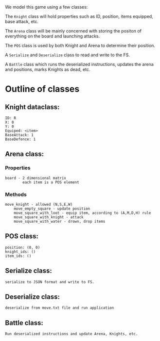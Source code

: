 We model this game using a few classes:

The `Knight` class will hold properties such as ID, position, items equipped, base attack, etc.

The `Arena` class will be mainly concerned with storing the positon of everything on the board and
launching attacks.

The `POS` class is used by both Knight and Arena to determine their position.

A `Serialize` and `Deserialize` class to read and write to the FS.

A `Battle` class which runs the deserialized instructions, updates the arena and positions, marks Knights as dead, etc.


# Outline of classes

## Knight dataclass:

    ID: R
    X: 0
    Y: 0
    Equiped: <item>
    BaseAttack: 1
    BaseDefence: 1

## Arena class:

### Properties

    board - 2 dimensional matrix
            each item is a POS element

### Methods

    move_knight - allowed (N,S,E,W)
        move_empty_square - update position
        move_square_with_loot - equip item, according to (A,M,D,H) rule
        move_square_with_knight - attack
        move_square_with_water - drown, drop items

## POS class:

    position: (0, 0)
    knight_ids: ()
    item_ids: ()

## Serialize class:

    serialize to JSON format and write to FS.

## Deserialize class:

    deserialize from move.txt file and run application


## Battle class:

    Run deserialized instructions and update Arena, Knights, etc.

